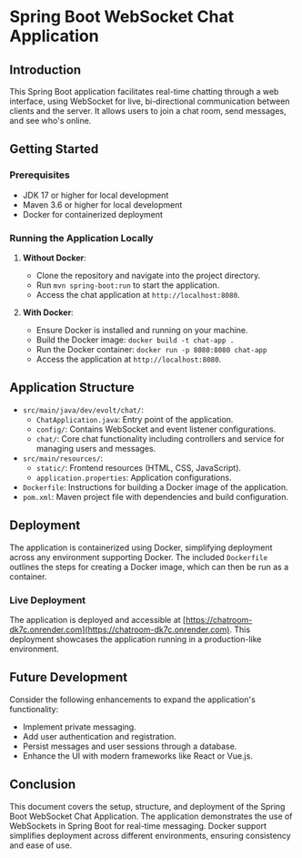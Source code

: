 # Spring Boot WebSocket Chat Application

## Introduction

This Spring Boot application facilitates real-time chatting through a web interface, using WebSocket for live, bi-directional communication between clients and the server. It allows users to join a chat room, send messages, and see who's online.

## Getting Started

### Prerequisites

- JDK 17 or higher for local development
- Maven 3.6 or higher for local development
- Docker for containerized deployment

### Running the Application Locally

1. **Without Docker**:
   - Clone the repository and navigate into the project directory.
   - Run `mvn spring-boot:run` to start the application.
   - Access the chat application at `http://localhost:8080`.

2. **With Docker**:
   - Ensure Docker is installed and running on your machine.
   - Build the Docker image: `docker build -t chat-app .`
   - Run the Docker container: `docker run -p 8080:8080 chat-app`
   - Access the application at `http://localhost:8080`.

## Application Structure

- `src/main/java/dev/evolt/chat/`:
  - `ChatApplication.java`: Entry point of the application.
  - `config/`: Contains WebSocket and event listener configurations.
  - `chat/`: Core chat functionality including controllers and service for managing users and messages.
- `src/main/resources/`:
  - `static/`: Frontend resources (HTML, CSS, JavaScript).
  - `application.properties`: Application configurations.
- `Dockerfile`: Instructions for building a Docker image of the application.
- `pom.xml`: Maven project file with dependencies and build configuration.

## Deployment

The application is containerized using Docker, simplifying deployment across any environment supporting Docker. The included `Dockerfile` outlines the steps for creating a Docker image, which can then be run as a container.

### Live Deployment

The application is deployed and accessible at [https://chatroom-dk7c.onrender.com](https://chatroom-dk7c.onrender.com). This deployment showcases the application running in a production-like environment.

## Future Development

Consider the following enhancements to expand the application's functionality:

- Implement private messaging.
- Add user authentication and registration.
- Persist messages and user sessions through a database.
- Enhance the UI with modern frameworks like React or Vue.js.

## Conclusion

This document covers the setup, structure, and deployment of the Spring Boot WebSocket Chat Application. The application demonstrates the use of WebSockets in Spring Boot for real-time messaging. Docker support simplifies deployment across different environments, ensuring consistency and ease of use.

